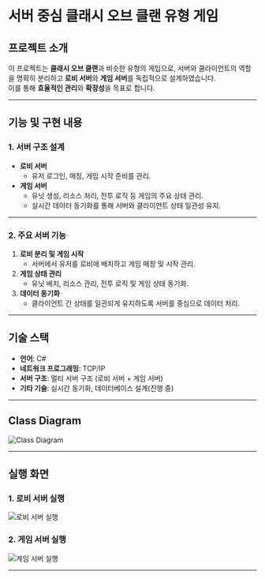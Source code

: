 # **서버 중심 클래시 오브 클랜 유형 게임**

## **프로젝트 소개**
이 프로젝트는 **클래시 오브 클랜**과 비슷한 유형의 게임으로, 서버와 클라이언트의 역할을 명확히 분리하고 **로비 서버**와 **게임 서버**를 독립적으로 설계하였습니다.  
이를 통해 **효율적인 관리**와 **확장성**을 목표로 합니다.

---

## **기능 및 구현 내용**

### **1. 서버 구조 설계**
- **로비 서버**  
  - 유저 로그인, 매칭, 게임 시작 준비를 관리.  
- **게임 서버**  
  - 유닛 생성, 리소스 처리, 전투 로직 등 게임의 주요 상태 관리.  
  - 실시간 데이터 동기화를 통해 서버와 클라이언트 상태 일관성 유지.  

---

### **2. 주요 서버 기능**
1. **로비 분리 및 게임 시작**  
   - 서버에서 유저를 로비에 배치하고 게임 매칭 및 시작 관리.  
2. **게임 상태 관리**  
   - 유닛 배치, 리소스 관리, 전투 로직 및 게임 상태 동기화.  
3. **데이터 동기화**  
   - 클라이언트 간 상태를 일관되게 유지하도록 서버를 중심으로 데이터 처리.  

---

## **기술 스택**
- **언어**: C#  
- **네트워크 프로그래밍**: TCP/IP  
- **서버 구조**: 멀티 서버 구조 (로비 서버 + 게임 서버)  
- **기타 기술**: 실시간 동기화, 데이터베이스 설계(진행 중)  

---

## **Class Diagram**
![Class Diagram](./images/server_structure.png)

---

## **실행 화면**
### **1. 로비 서버 실행**
![로비 서버 실행](./images/lobby_server.png)

### **2. 게임 서버 실행**
![게임 서버 실행](./images/game_server.png)

---

